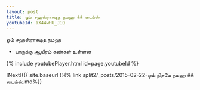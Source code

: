 ```yaml
---
layout: post
title: ஓம் சஹஸ்ராக்ஷத நமஹ ௧௧ டைம்ஸ்
youtubeId: aX44wHU_J1Q
---
```

 
 
 ஓம் சஹஸ்ராக்ஷத நமஹ  
 
 -  யாருக்கு ஆயிரம் கண்கள் உள்ளன 
 
  
 
  
 
 
 
 
 
 


{% include youtubePlayer.html id=page.youtubeId %}
 
[Next]({{ site.baseurl }}{% link  split2/_posts/2015-02-22-ஓம் நிதயே நமஹ ௧௧ டைம்ஸ்.md%})
 
